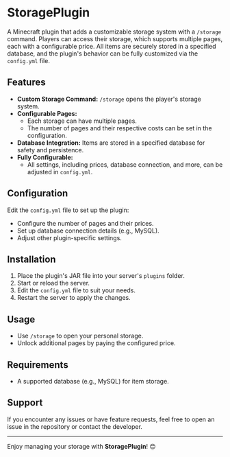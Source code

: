 # StoragePlugin

A Minecraft plugin that adds a customizable storage system with a `/storage` command. Players can access their storage, which supports multiple pages, each with a configurable price. All items are securely stored in a specified database, and the plugin's behavior can be fully customized via the `config.yml` file.

## Features
- **Custom Storage Command:** `/storage` opens the player's storage system.
- **Configurable Pages:** 
  - Each storage can have multiple pages.
  - The number of pages and their respective costs can be set in the configuration.
- **Database Integration:** Items are stored in a specified database for safety and persistence.
- **Fully Configurable:** 
  - All settings, including prices, database connection, and more, can be adjusted in `config.yml`.

## Configuration
Edit the `config.yml` file to set up the plugin:
- Configure the number of pages and their prices.
- Set up database connection details (e.g., MySQL).
- Adjust other plugin-specific settings.

## Installation
1. Place the plugin's JAR file into your server's `plugins` folder.
2. Start or reload the server.
3. Edit the `config.yml` file to suit your needs.
4. Restart the server to apply the changes.

## Usage
- Use `/storage` to open your personal storage.
- Unlock additional pages by paying the configured price.

## Requirements
- A supported database (e.g., MySQL) for item storage.

## Support
If you encounter any issues or have feature requests, feel free to open an issue in the repository or contact the developer.

---

Enjoy managing your storage with **StoragePlugin**! 😊
